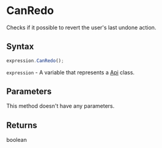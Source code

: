 # CanRedo

Checks if it possible to revert the user's last undone action.

## Syntax

```javascript
expression.CanRedo();
```

`expression` - A variable that represents a [Api](../Api.md) class.

## Parameters

This method doesn't have any parameters.

## Returns

boolean